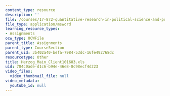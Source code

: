 ```yaml
---
content_type: resource
description: ''
file: /courses/17-872-quantitative-research-in-political-science-and-public-policy-spring-2004/784c0aded1c6b94e46e88c98ecf4d223_Herzog_Main_Client101603.xls
file_type: application/msword
learning_resource_types:
- Assignments
ocw_type: OCWFile
parent_title: Assignments
parent_type: CourseSection
parent_uid: 3b402a40-befa-7984-53dc-16fe492768dc
resourcetype: Other
title: Herzog_Main_Client101603.xls
uid: 784c0ade-d1c6-b94e-46e8-8c98ecf4d223
video_files:
  video_thumbnail_file: null
video_metadata:
  youtube_id: null
---
```

